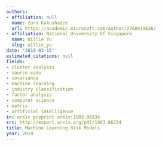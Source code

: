 ```yaml
---
authors:
- affiliation: null
  name: Zura Kakushadze
  url: https://academic.microsoft.com/author/2768919636/
- affiliation: National University Of Singapore
  name: Willie Yu
  slug: willie_yu
date: '2019-03-15'
estimated_citations: null
fields:
- cluster analysis
- source code
- covariance
- machine learning
- industry classification
- factor analysis
- computer science
- matrix
- artificial intelligence
in: arXiv preprint arXiv:1903.06334
src: http://export.arxiv.org/pdf/1903.06334
title: Machine Learning Risk Models
year: 2019
---
```

